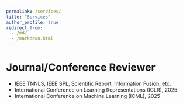 ```yaml
---
permalink: /services/
title: "Services"
author_profile: true
redirect_from: 
  - /md/
  - /markdown.html
---
```


Journal/Conference Reviewer
======
- IEEE TNNLS, IEEE SPL, Scientific Report, Information Fusion, etc.
- International Conference on Learning Representations (ICLR), 2025
- International Conference on Machine Learning (ICML), 2025





